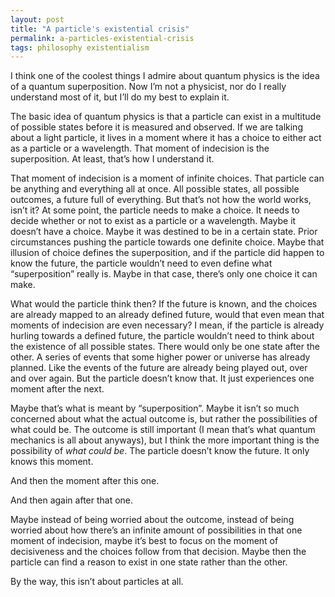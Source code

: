 ```yaml
---
layout: post
title: "A particle's existential crisis"
permalink: a-particles-existential-crisis
tags: philosophy existentialism
---
```


I think one of the coolest things I admire about quantum physics is the idea of a quantum superposition. Now I’m not a physicist, nor do I really understand most of it, but I’ll do my best to explain it.

The basic idea of quantum physics is that a particle can exist in a multitude of possible states before it is measured and observed. If we are talking about a light particle, it lives in a moment where it has a choice to either act as a particle or a wavelength. That moment of indecision is the superposition. At least, that’s how I understand it.

That moment of indecision is a moment of infinite choices. That particle can be anything and everything all at once. All possible states, all possible outcomes, a future full of everything. But that’s not how the world works, isn’t it? At some point, the particle needs to make a choice. It needs to decide whether or not to exist as a particle or a wavelength. Maybe it doesn’t have a choice. Maybe it was destined to be in a certain state. Prior circumstances pushing the particle towards one definite choice. Maybe that illusion of choice defines the superposition, and if the particle did happen to know the future, the particle wouldn’t need to even define what “superposition” really is. Maybe in that case, there’s only one choice it can make.

What would the particle think then? If the future is known, and the choices are already mapped to an already defined future, would that even mean that moments of indecision are even necessary? I mean, if the particle is already hurling towards a defined future, the particle wouldn’t need to think about the existence of all possible states. There would only be one state after the other. A series of events that some higher power or universe has already planned. Like the events of the future are already being played out, over and over again. But the particle doesn’t know that. It just experiences one moment after the next.

Maybe that’s what is meant by “superposition”. Maybe it isn’t so much concerned about what the actual outcome is, but rather the possibilities of what could be. The outcome is still important (I mean that’s what quantum mechanics is all about anyways), but I think the more important thing is the possibility of *what could be*. The particle doesn’t know the future. It only knows this moment.

And then the moment after this one.

And then again after that one.

Maybe instead of being worried about the outcome, instead of being worried about how there’s an infinite amount of possibilities in that one moment of indecision, maybe it’s best to focus on the moment of decisiveness and the choices follow from that decision. Maybe then the particle can find a reason to exist in one state rather than the other.

By the way, this isn’t about particles at all.